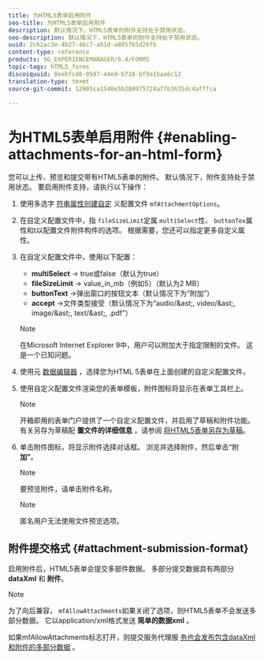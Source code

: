 ```yaml
---
title: 为HTML5表单启用附件
seo-title: 为HTML5表单启用附件
description: 默认情况下，HTML5表单的附件支持处于禁用状态。
seo-description: 默认情况下，HTML5表单的附件支持处于禁用状态。
uuid: 2c62ac3e-4b27-46c7-a61d-a805fb5d26fb
content-type: reference
products: SG_EXPERIENCEMANAGER/6.4/FORMS
topic-tags: hTML5_forms
discoiquuid: 8eebfcd6-0597-44ed-b718-bf9a1baa6c12
translation-type: tm+mt
source-git-commit: 12905ca1540e5b280975724a7fb3635dc4afffca

---
```



# 为HTML5表单启用附件 {#enabling-attachments-for-an-html-form}

您可以上传、预览和提交带有HTML5表单的附件。 默认情况下，附件支持处于禁用状态。 要启用附件支持，请执行以下操作：

1. 使用多选字 [符串属性创建自定](/help/forms/using/custom-profile.md) 义配置文件 `mfAttachmentOptions`。
1. 在自定义配置文件中，指 `fileSizeLimit`定属 `multiSelect`性、 `buttonTex`属性和t以配置文件附件构件的选项。 根据需要，您还可以指定更多自定义属性。

1. 在自定义配置文件中，使用以下配置：

   * **multiSelect** -> true或false（默认为true）
   * **fileSizeLimit** -> value_in_mb（例如5）（默认为2 MB）
   * **buttonText** ->弹出窗口的按钮文本（默认情况下为“附加”）
   * **accept** ->文件类型接受（默认情况下为“audio/&amp;ast;, video/&amp;ast;, image/&amp;ast;, text/&amp;ast;, .pdf”）
   >[!NOTE]
   >
   >在Microsoft Internet Explorer 9中，用户可以附加大于指定限制的文件。 这是一个已知问题。

1. 使用元 [数据编辑器](/help/forms/using/manage-form-metadata.md) ，选择您为HTML 5表单在上面创建的自定义配置文件。
1. 使用自定义配置文件渲染您的表单模板，附件图标将显示在表单工具栏上。

   >[!NOTE]
   >
   >开箱即用的表单门户提供了一个自定义配置文件，并启用了草稿和附件功能。 有关另存为草稿配 **置文件的详细信息** ，请参阅 [将HTML5表单另存为草稿](/help/forms/using/saving-html5-form-draft.md)。

1. 单击附件图标，将显示附件选择对话框。 浏览并选择附件，然后单击“附 **加”**。

   >[!NOTE]
   >
   >要预览附件，请单击附件名称。

   >[!NOTE]
   >
   >匿名用户无法使用文件预览选项。

## 附件提交格式 {#attachment-submission-format}

启用附件后，HTML5表单会提交多部件数据。 多部分提交数据具有两部分 **dataXml** 和 **附件**。

>[!NOTE]
>
>为了向后兼容， `mfAllowAttachments`如果关闭了选项，则HTML5表单不会发送多部分数据。 它以application/xml格式发送 **简单的数据xml** 。

如果mfAllowAttachments标志打开，则提交服务代理服 [务也会发布包含dataXml和附件的多部分数据](/help/forms/using/service-proxy.md) 。
